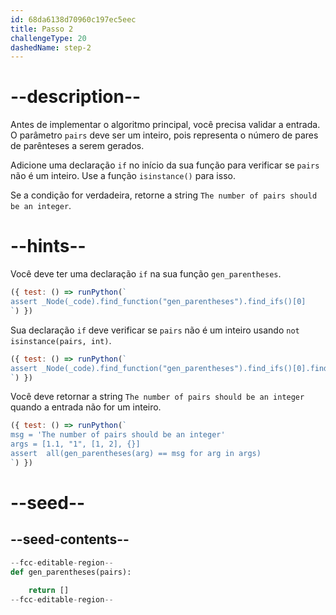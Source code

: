 ```yaml
---
id: 68da6138d70960c197ec5eec
title: Passo 2
challengeType: 20
dashedName: step-2
---
```


# --description--

Antes de implementar o algoritmo principal, você precisa validar a entrada. O parâmetro `pairs` deve ser um inteiro, pois representa o número de pares de parênteses a serem gerados.

Adicione uma declaração `if` no início da sua função para verificar se `pairs` não é um inteiro. Use a função `isinstance()` para isso.

Se a condição for verdadeira, retorne a string `The number of pairs should be an integer`.

# --hints--

Você deve ter uma declaração `if` na sua função `gen_parentheses`.

```js
({ test: () => runPython(`
assert _Node(_code).find_function("gen_parentheses").find_ifs()[0]
`) })
```

Sua declaração `if` deve verificar se `pairs` não é um inteiro usando `not isinstance(pairs, int)`.

```js
({ test: () => runPython(`
assert _Node(_code).find_function("gen_parentheses").find_ifs()[0].find_conditions()[0].is_equivalent("not isinstance(pairs, int)")
`) })
```

Você deve retornar a string `The number of pairs should be an integer` quando a entrada não for um inteiro.

```js
({ test: () => runPython(`
msg = 'The number of pairs should be an integer'
args = [1.1, "1", [1, 2], {}]
assert  all(gen_parentheses(arg) == msg for arg in args)
`) })
```

# --seed--

## --seed-contents--

```py
--fcc-editable-region--
def gen_parentheses(pairs):
    
    return []
--fcc-editable-region--
```
